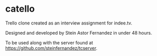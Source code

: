 # catello
Trello clone created as an interview assignment for indee.tv. 

Designed and developed by Stein Astor Fernandez in under 48 hours. 

To be used along with the server found at https://github.com/steinfernandez/tcserver. 
